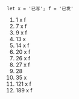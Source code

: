 `let x = '已写'; f = '已发'`
1. 1 x f
2. 7 x f
3. 9 x f
4. 13 x
5. 14 x f
6. 20 x f
7. 26 x f
8. 27 x f
9. 28 
10. 35 x
11. 121 x f
12. 189 x f